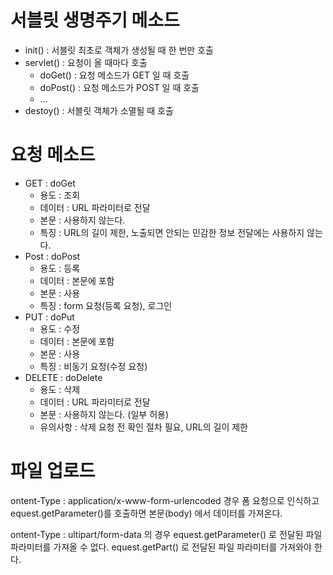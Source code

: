# 서블릿 생명주기 메소드
- init()
	: 서블릿 최초로 객체가 생성될 때 한 번만 호출
- servlet()
	: 요청이 올 때마다 호출
	- doGet() : 요청 메소드가 GET 일 때 호출
	- doPost() : 요청 메소드가 POST 일 때 호출
	- ...
- destoy()
	: 서블릿 객체가 소멸될 때 호출

# 요청 메소드
- GET		: doGet
	* 용도	: 조회
	* 데이터	: URL 파라미터로 전달
	* 본문	: 사용하지 않는다.
	* 특징 	: URL의 길이 제한, 노출되면 안되는 민감한 정보 전달에는 사용하지 않는다.
- Post		: doPost
	* 용도	: 등록
	* 데이터	: 본문에 포함
	* 본문	: 사용
	* 특징 	: form 요청(등록 요청), 로그인
- PUT		: doPut
	* 용도	: 수정
	* 데이터	: 본문에 포함
	* 본문	: 사용
	* 특징 	: 비동기 요청(수정 요청)
- DELETE	: doDelete
	* 용도	: 삭제
	* 데이터	: URL 파라미터로 전달
	* 본문	: 사용하지 않는다. (일부 허용)
	* 유의사항 	: 삭제 요청 전 확인 절차 필요, URL의 길이 제한

# 파일 업로드
 
ontent-Type : application/x-www-form-urlencoded 경우 폼 요청으로 인식하고
equest.getParameter()를 호출하면 본문(body) 에서 데이터를 가져온다.

ontent-Type : ultipart/form-data 의 경우
equest.getParameter() 로 전달된 파일 파라미터를 가져올 수 없다.
equest.getPart() 로 전달된 파일 파라미터를 가져와야 한다.
